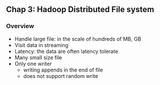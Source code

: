 ## Chap 3: Hadoop Distributed File system

### Overview
- Handle large file: in the scale of hundreds of MB, GB
- Visit data in streaming
- Latency: the data are often latency tolerate
- Many small size file
- Only one writer
  - writing appends in the end of file
  - does not support random write
